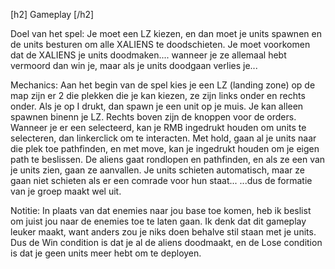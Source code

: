 [h2] Gameplay [/h2]

Doel van het spel:
Je moet een LZ kiezen, en dan moet je units spawnen en de units besturen om alle XALIENS te doodschieten. Je moet voorkomen dat de XALIENS je units doodmaken.... wanneer je ze allemaal hebt vermoord dan win je, maar als je units doodgaan verlies je...

Mechanics:
Aan het begin van de spel kies je een LZ (landing zone) op de map zijn er 2 die plekken die je kan kiezen, ze zijn links onder en rechts onder.
Als je op I drukt, dan spawn je een unit op je muis. Je kan alleen spawnen binenn je LZ.
Rechts boven zijn de knoppen voor de orders. Wanneer je er een selecteerd, kan je RMB ingedrukt houden om units te selecteren, dan linkerclick om te interacten. Met hold, gaan al je units naar die plek toe pathfinden, en met move, kan je ingedrukt houden om je eigen path te beslissen.
De aliens gaat rondlopen en pathfinden, en als ze een van je units zien, gaan ze aanvallen.
Je units schieten automatisch, maar ze gaan niet schieten als er een comrade voor hun staat...
...dus de formatie van je groep maakt wel uit.

Notitie:
In plaats van dat enemies naar jou base toe komen, heb ik beslist om juist jou naar de enemies toe te laten gaan. Ik denk dat dit gameplay leuker maakt, want anders zou je niks doen behalve stil staan met je units. Dus de Win condition is dat je al de aliens doodmaakt, en de Lose condition is dat je geen units meer hebt om te deployen.
